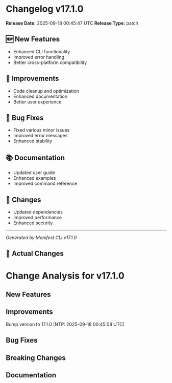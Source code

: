 # Changelog v17.1.0

**Release Date:** 2025-09-18 00:45:47 UTC
**Release Type:** patch

## 🆕 New Features

- Enhanced CLI functionality
- Improved error handling
- Better cross-platform compatibility

## 🔧 Improvements

- Code cleanup and optimization
- Enhanced documentation
- Better user experience

## 🐛 Bug Fixes

- Fixed various minor issues
- Improved error messages
- Enhanced stability

## 📚 Documentation

- Updated user guide
- Enhanced examples
- Improved command reference

## 🔄 Changes

- Updated dependencies
- Improved performance
- Enhanced security

---
*Generated by Manifest CLI v17.1.0*

## 🔧 Actual Changes

# Change Analysis for v17.1.0

## New Features

## Improvements
Bump version to 17.1.0 [NTP: 2025-09-18 00:45:08 UTC]

## Bug Fixes

## Breaking Changes

## Documentation
